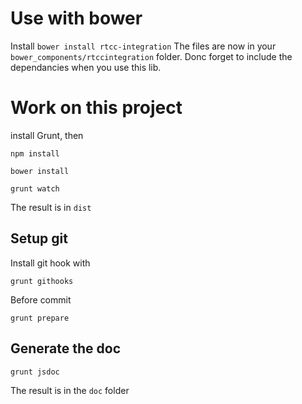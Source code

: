 # Use with bower

Install `bower install rtcc-integration`
The files are now in your `bower_components/rtccintegration` folder.
Donc forget to include the dependancies when you use this lib.

# Work on this project

install Grunt, then

`npm install`

`bower install`

`grunt watch`

The result is in `dist`

## Setup git

Install git hook with

`grunt githooks`


Before commit

`grunt prepare`

## Generate the doc

`grunt jsdoc`

The result is in the `doc` folder
